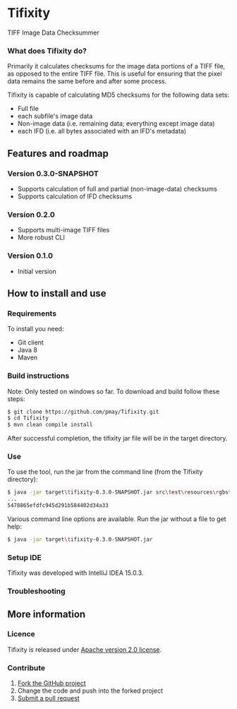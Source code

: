 # Tifixity

TIFF Image Data Checksummer

### What does Tifixity do?

Primarily it calculates checksums for the image data portions of a TIFF file, as opposed to the entire TIFF file. This is useful for ensuring that the pixel data remains the same before and after some process.

Tifixity is capable of calculating MD5 checksums for the following data sets:
* Full file
* each subfile's image data
* Non-image data (i.e. remaining data; everything except image data)
* each IFD (i.e. all bytes associated with an IFD's metadata)

## Features and roadmap

### Version 0.3.0-SNAPSHOT
* Supports calculation of full and partial (non-image-data) checksums
* Supports calculation of IFD checksums

### Version 0.2.0
* Supports multi-image TIFF files
* More robust CLI

### Version 0.1.0
* Initial version

## How to install and use

### Requirements

To install you need:

* Git client
* Java 8
* Maven

### Build instructions

Note: Only tested on windows so far.
To download and build follow these steps:

```bash
$ git clone https://github.com/pmay/Tifixity.git
$ cd Tifixity
$ mvn clean compile install
```

After successful completion, the tifixity jar file will be in the target directory.

### Use

To use the tool, run the jar from the command line (from the Tifixity directory):
```bash
$ java -jar target\tifixity-0.3.0-SNAPSHOT.jar src\test\resources\rgbstrips.tiff
...
5478865efdfc945d291b584402d34a33
```

Various command line options are available. Run the jar without a file to get help:
```bash
$ java -jar target\tifixity-0.3.0-SNAPSHOT.jar
```

### Setup IDE

Tifixity was developed with IntelliJ IDEA 15.0.3.

### Troubleshooting

## More information

### Licence

Tifixity is released under [Apache version 2.0 license](LICENSE.txt).

### Contribute

1. [Fork the GitHub project](https://help.github.com/articles/fork-a-repo)
2. Change the code and push into the forked project
3. [Submit a pull request](https://help.github.com/articles/using-pull-requests)
